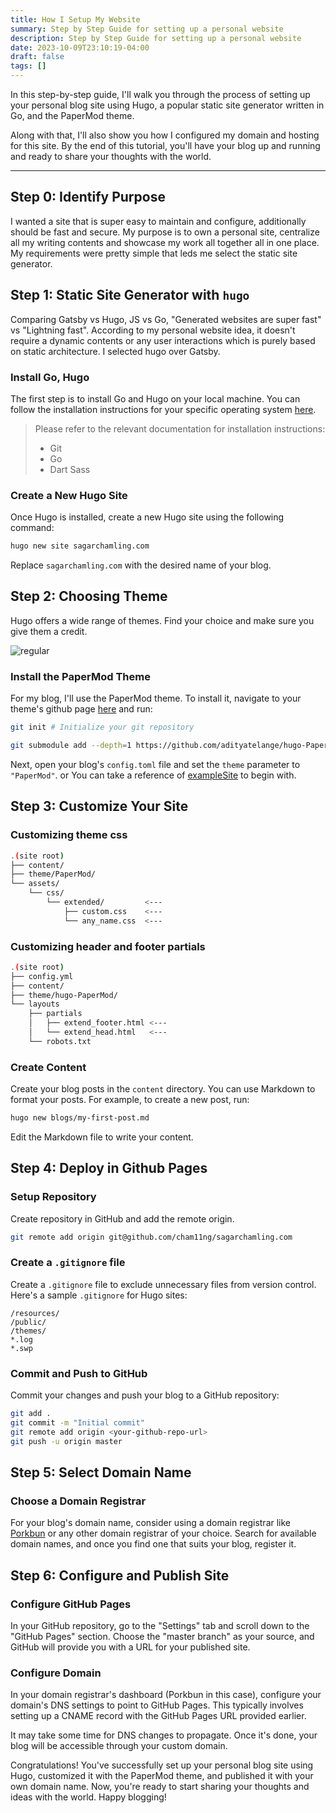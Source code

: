 ```yaml
---
title: How I Setup My Website
summary: Step by Step Guide for setting up a personal website
description: Step by Step Guide for setting up a personal website
date: 2023-10-09T23:10:19-04:00
draft: false
tags: []
---
```


In this step-by-step guide, I'll walk you through the process of setting up your personal blog site using Hugo, a popular static site generator written in Go, and the PaperMod theme.

Along with that, I'll also show you how I configured my domain and hosting for this site. By the end of this tutorial, you'll have your blog up and running and ready to share your thoughts with the world.

---

## Step 0: Identify Purpose

I wanted a site that is super easy to maintain and configure, additionally should be fast and secure. My purpose is to own a personal site, centralize all my writing contents and showcase my work all together all in one place. My requirements were pretty simple that leds me select the static site generator.

## Step 1: Static Site Generator with `hugo`

Comparing Gatsby vs Hugo, JS vs Go, "Generated websites are super fast" vs "Lightning fast". According to my personal website idea, it doesn't require a dynamic contents or any user interactions which is purely based on static architecture. I selected hugo over Gatsby.

### Install Go, Hugo

The first step is to install Go and Hugo on your local machine. You can follow the installation instructions for your specific operating system [here](https://gohugo.io/getting-started/installing/).

> Please refer to the relevant documentation for installation instructions:
>
> - Git
> - Go
> - Dart Sass

### Create a New Hugo Site

Once Hugo is installed, create a new Hugo site using the following command:

```bash
hugo new site sagarchamling.com
```

Replace `sagarchamling.com` with the desired name of your blog.

## Step 2: Choosing Theme

Hugo offers a wide range of themes. Find your choice and make sure you give them a credit.

![regular](../images/hugo-themes.jpg)

### Install the PaperMod Theme

For my blog, I'll use the PaperMod theme. To install it, navigate to your theme's github page [here](https://github.com/adityatelange/hugo-PaperMod/wiki/Installation) and run:

```bash
git init # Initialize your git repository

git submodule add --depth=1 https://github.com/adityatelange/hugo-PaperMod.git themes/PaperMod
```

Next, open your blog's `config.toml` file and set the `theme` parameter to `"PaperMod"`.
or
You can take a reference of [exampleSite](https://github.com/adityatelange/hugo-PaperMod/tree/exampleSite) to begin with.

## Step 3: Customize Your Site

### Customizing theme css

```sh
.(site root)
├── content/
├── theme/PaperMod/
└── assets/
    └── css/
        └── extended/         <---
            ├── custom.css    <---
            └── any_name.css  <---

```

### Customizing header and footer partials

```sh
.(site root)
├── config.yml
├── content/
├── theme/hugo-PaperMod/
└── layouts
    ├── partials
    │   ├── extend_footer.html <---
    │   └── extend_head.html   <---
    └── robots.txt

```

### Create Content

Create your blog posts in the `content` directory. You can use Markdown to format your posts. For example, to create a new post, run:

```bash
hugo new blogs/my-first-post.md
```

Edit the Markdown file to write your content.

## Step 4: Deploy in Github Pages

### Setup Repository

Create repository in GitHub and add the remote origin.

```bash
git remote add origin git@github.com/cham11ng/sagarchamling.com
```

### Create a `.gitignore` file

Create a `.gitignore` file to exclude unnecessary files from version control. Here's a sample `.gitignore` for Hugo sites:

```
/resources/
/public/
/themes/
*.log
*.swp
```

### Commit and Push to GitHub

Commit your changes and push your blog to a GitHub repository:

```bash
git add .
git commit -m "Initial commit"
git remote add origin <your-github-repo-url>
git push -u origin master
```

## Step 5: Select Domain Name

### Choose a Domain Registrar

For your blog's domain name, consider using a domain registrar like [Porkbun](https://porkbun.com) or any other domain registrar of your choice. Search for available domain names, and once you find one that suits your blog, register it.

## Step 6: Configure and Publish Site

### Configure GitHub Pages

In your GitHub repository, go to the "Settings" tab and scroll down to the "GitHub Pages" section. Choose the "master branch" as your source, and GitHub will provide you with a URL for your published site.

### Configure Domain

In your domain registrar's dashboard (Porkbun in this case), configure your domain's DNS settings to point to GitHub Pages. This typically involves setting up a CNAME record with the GitHub Pages URL provided earlier.

It may take some time for DNS changes to propagate. Once it's done, your blog will be accessible through your custom domain.

Congratulations! You've successfully set up your personal blog site using Hugo, customized it with the PaperMod theme, and published it with your own domain name. Now, you're ready to start sharing your thoughts and ideas with the world. Happy blogging!
